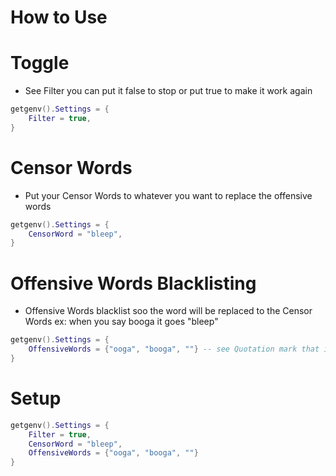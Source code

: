 # How to Use

# Toggle
- See Filter you can put it false to stop or put true to make it work again
```lua
getgenv().Settings = {
	Filter = true,
}
```

# Censor Words
- Put your Censor Words to whatever you want to replace the offensive words
```lua
getgenv().Settings = {
	CensorWord = "bleep",
}
```

# Offensive Words Blacklisting
- Offensive Words blacklist soo the word will be replaced to the Censor Words ex: when you say booga it goes "bleep"
```lua
getgenv().Settings = {
	OffensiveWords = {"ooga", "booga", ""} -- see Quotation mark that is empty put your offensive word
}
```

# Setup
```lua
getgenv().Settings = {
	Filter = true,
	CensorWord = "bleep",
	OffensiveWords = {"ooga", "booga", ""}
}

```
